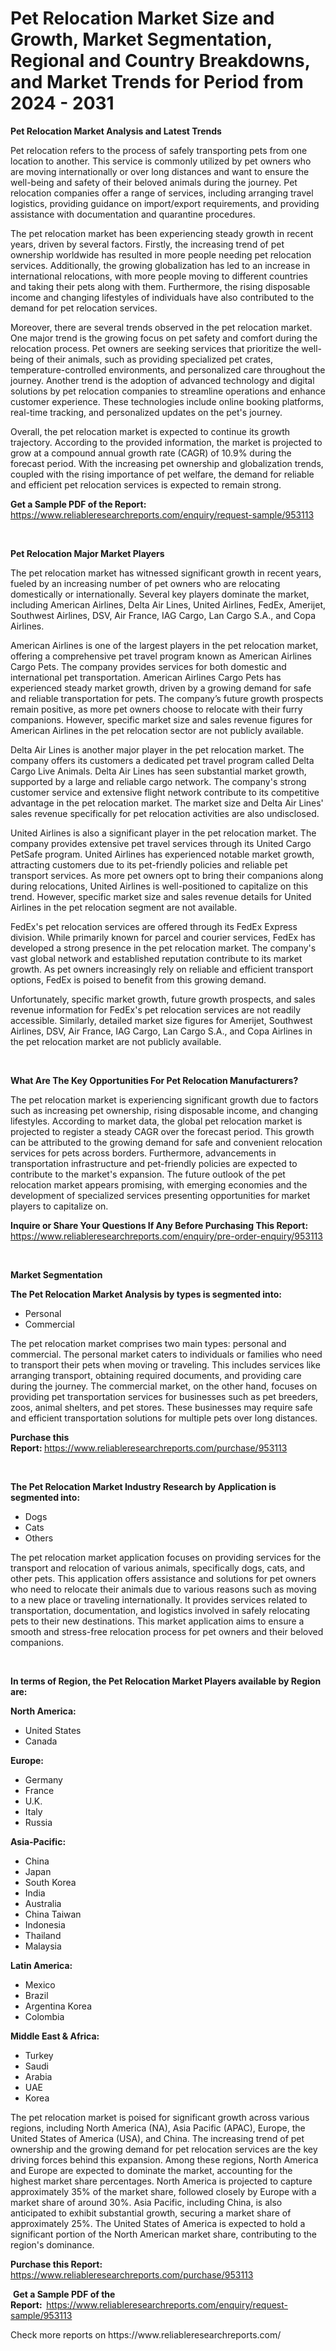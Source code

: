 <p><h1>Pet Relocation Market Size and Growth, Market Segmentation, Regional and Country Breakdowns, and Market Trends for Period from 2024 -  2031</h1></p><p><strong>Pet Relocation Market Analysis and Latest Trends</strong></p>
<p><p>Pet relocation refers to the process of safely transporting pets from one location to another. This service is commonly utilized by pet owners who are moving internationally or over long distances and want to ensure the well-being and safety of their beloved animals during the journey. Pet relocation companies offer a range of services, including arranging travel logistics, providing guidance on import/export requirements, and providing assistance with documentation and quarantine procedures.</p><p>The pet relocation market has been experiencing steady growth in recent years, driven by several factors. Firstly, the increasing trend of pet ownership worldwide has resulted in more people needing pet relocation services. Additionally, the growing globalization has led to an increase in international relocations, with more people moving to different countries and taking their pets along with them. Furthermore, the rising disposable income and changing lifestyles of individuals have also contributed to the demand for pet relocation services.</p><p>Moreover, there are several trends observed in the pet relocation market. One major trend is the growing focus on pet safety and comfort during the relocation process. Pet owners are seeking services that prioritize the well-being of their animals, such as providing specialized pet crates, temperature-controlled environments, and personalized care throughout the journey. Another trend is the adoption of advanced technology and digital solutions by pet relocation companies to streamline operations and enhance customer experience. These technologies include online booking platforms, real-time tracking, and personalized updates on the pet's journey.</p><p>Overall, the pet relocation market is expected to continue its growth trajectory. According to the provided information, the market is projected to grow at a compound annual growth rate (CAGR) of 10.9% during the forecast period. With the increasing pet ownership and globalization trends, coupled with the rising importance of pet welfare, the demand for reliable and efficient pet relocation services is expected to remain strong.</p></p>
<p><strong>Get a Sample PDF of the Report:&nbsp;</strong> <a href="https://www.reliableresearchreports.com/enquiry/request-sample/953113">https://www.reliableresearchreports.com/enquiry/request-sample/953113</a></p>
<p>&nbsp;</p>
<p><strong>Pet Relocation Major Market Players</strong></p>
<p><p>The pet relocation market has witnessed significant growth in recent years, fueled by an increasing number of pet owners who are relocating domestically or internationally. Several key players dominate the market, including American Airlines, Delta Air Lines, United Airlines, FedEx, Amerijet, Southwest Airlines, DSV, Air France, IAG Cargo, Lan Cargo S.A., and Copa Airlines. </p><p>American Airlines is one of the largest players in the pet relocation market, offering a comprehensive pet travel program known as American Airlines Cargo Pets. The company provides services for both domestic and international pet transportation. American Airlines Cargo Pets has experienced steady market growth, driven by a growing demand for safe and reliable transportation for pets. The company’s future growth prospects remain positive, as more pet owners choose to relocate with their furry companions. However, specific market size and sales revenue figures for American Airlines in the pet relocation sector are not publicly available.</p><p>Delta Air Lines is another major player in the pet relocation market. The company offers its customers a dedicated pet travel program called Delta Cargo Live Animals. Delta Air Lines has seen substantial market growth, supported by a large and reliable cargo network. The company's strong customer service and extensive flight network contribute to its competitive advantage in the pet relocation market. The market size and Delta Air Lines' sales revenue specifically for pet relocation activities are also undisclosed.</p><p>United Airlines is also a significant player in the pet relocation market. The company provides extensive pet travel services through its United Cargo PetSafe program. United Airlines has experienced notable market growth, attracting customers due to its pet-friendly policies and reliable pet transport services. As more pet owners opt to bring their companions along during relocations, United Airlines is well-positioned to capitalize on this trend. However, specific market size and sales revenue details for United Airlines in the pet relocation segment are not available.</p><p>FedEx's pet relocation services are offered through its FedEx Express division. While primarily known for parcel and courier services, FedEx has developed a strong presence in the pet relocation market. The company's vast global network and established reputation contribute to its market growth. As pet owners increasingly rely on reliable and efficient transport options, FedEx is poised to benefit from this growing demand. </p><p>Unfortunately, specific market growth, future growth prospects, and sales revenue information for FedEx's pet relocation services are not readily accessible. Similarly, detailed market size figures for Amerijet, Southwest Airlines, DSV, Air France, IAG Cargo, Lan Cargo S.A., and Copa Airlines in the pet relocation market are not publicly available.</p></p>
<p>&nbsp;</p>
<p><strong>What Are The Key Opportunities For Pet Relocation Manufacturers?</strong></p>
<p><p>The pet relocation market is experiencing significant growth due to factors such as increasing pet ownership, rising disposable income, and changing lifestyles. According to market data, the global pet relocation market is projected to register a steady CAGR over the forecast period. This growth can be attributed to the growing demand for safe and convenient relocation services for pets across borders. Furthermore, advancements in transportation infrastructure and pet-friendly policies are expected to contribute to the market's expansion. The future outlook of the pet relocation market appears promising, with emerging economies and the development of specialized services presenting opportunities for market players to capitalize on.</p></p>
<p><strong>Inquire or Share Your Questions If Any Before Purchasing This Report:</strong> <a href="https://www.reliableresearchreports.com/enquiry/pre-order-enquiry/953113">https://www.reliableresearchreports.com/enquiry/pre-order-enquiry/953113</a></p>
<p>&nbsp;</p>
<p><strong>Market Segmentation</strong></p>
<p><strong>The Pet Relocation Market Analysis by types is segmented into:</strong></p>
<p><ul><li>Personal</li><li>Commercial</li></ul></p>
<p><p>The pet relocation market comprises two main types: personal and commercial. The personal market caters to individuals or families who need to transport their pets when moving or traveling. This includes services like arranging transport, obtaining required documents, and providing care during the journey. The commercial market, on the other hand, focuses on providing pet transportation services for businesses such as pet breeders, zoos, animal shelters, and pet stores. These businesses may require safe and efficient transportation solutions for multiple pets over long distances.</p></p>
<p><strong>Purchase this Report:&nbsp;</strong><a href="https://www.reliableresearchreports.com/purchase/953113">https://www.reliableresearchreports.com/purchase/953113</a></p>
<p>&nbsp;</p>
<p><strong>The Pet Relocation Market Industry Research by Application is segmented into:</strong></p>
<p><ul><li>Dogs</li><li>Cats</li><li>Others</li></ul></p>
<p><p>The pet relocation market application focuses on providing services for the transport and relocation of various animals, specifically dogs, cats, and other pets. This application offers assistance and solutions for pet owners who need to relocate their animals due to various reasons such as moving to a new place or traveling internationally. It provides services related to transportation, documentation, and logistics involved in safely relocating pets to their new destinations. This market application aims to ensure a smooth and stress-free relocation process for pet owners and their beloved companions.</p></p>
<p>&nbsp;</p>
<p><strong>In terms of Region, the Pet Relocation Market Players available by Region are:</strong></p>
<p>
    <p> <strong> North America: </strong>
        <ul>
            <li>United States</li>
            <li>Canada</li>
        </ul>
        </p> 
    <p> <strong> Europe: </strong>
        <ul>
            <li>Germany</li>
            <li>France</li>
            <li>U.K.</li>
            <li>Italy</li>
            <li>Russia</li>
        </ul>
        </p> 
    <p> <strong> Asia-Pacific: </strong>
        <ul>
            <li>China</li>
            <li>Japan</li>
            <li>South Korea</li>
            <li>India</li>
            <li>Australia</li>
            <li>China Taiwan</li>
            <li>Indonesia</li>
            <li>Thailand</li>
            <li>Malaysia</li>
        </ul>
        </p> 
    <p> <strong> Latin America: </strong>
        <ul>
            <li>Mexico</li>
            <li>Brazil</li>
            <li>Argentina Korea</li>
            <li>Colombia</li>
        </ul>
        </p> 
    <p> <strong> Middle East & Africa: </strong>
        <ul>
            <li>Turkey</li>
            <li>Saudi</li>
            <li>Arabia</li>
            <li>UAE</li>
            <li>Korea</li>
        </ul>
    </p>
    </p>
<p><p>The pet relocation market is poised for significant growth across various regions, including North America (NA), Asia Pacific (APAC), Europe, the United States of America (USA), and China. The increasing trend of pet ownership and the growing demand for pet relocation services are the key driving forces behind this expansion. Among these regions, North America and Europe are expected to dominate the market, accounting for the highest market share percentages. North America is projected to capture approximately 35% of the market share, followed closely by Europe with a market share of around 30%. Asia Pacific, including China, is also anticipated to exhibit substantial growth, securing a market share of approximately 25%. The United States of America is expected to hold a significant portion of the North American market share, contributing to the region's dominance.</p></p>
<p><strong>Purchase this Report: </strong><a href="https://www.reliableresearchreports.com/purchase/953113">https://www.reliableresearchreports.com/purchase/953113</a></p>
<p>&nbsp;<strong>Get a Sample PDF of the Report:&nbsp;&nbsp;</strong><a href="https://www.reliableresearchreports.com/enquiry/request-sample/953113">https://www.reliableresearchreports.com/enquiry/request-sample/953113</a></p>
<p><strong></strong></p>
<p>Check more reports on https://www.reliableresearchreports.com/</p>